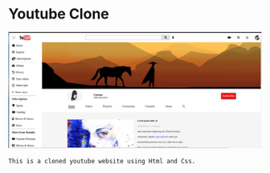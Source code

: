 # Youtube Clone 
![youtube clone](./img/README.png)
```bash
This is a cloned youtube website using Html and Css.
```